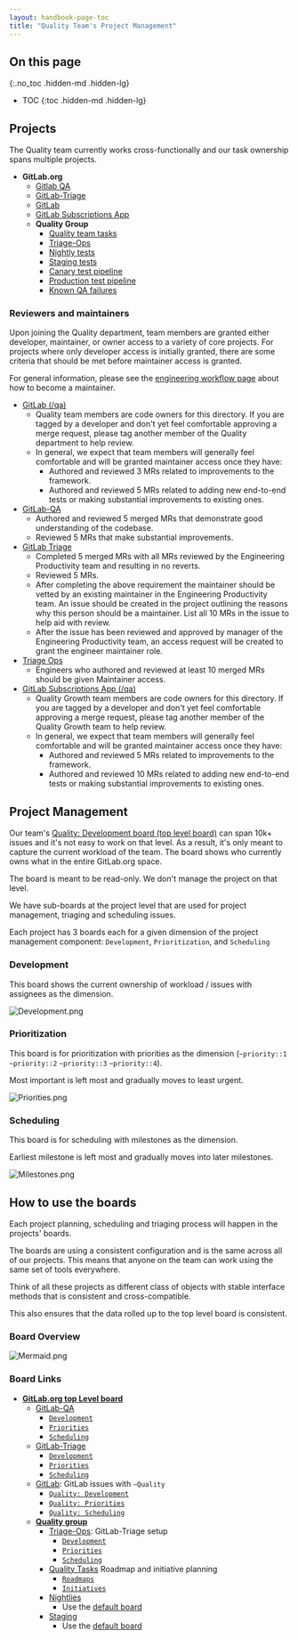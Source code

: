 ```yaml
---
layout: handbook-page-toc
title: "Quality Team's Project Management"
---
```


## On this page
{:.no_toc .hidden-md .hidden-lg}

- TOC
{:toc .hidden-md .hidden-lg}

## Projects

The Quality team currently works cross-functionally and our task ownership spans multiple projects.

* **GitLab.org**
  * [Gitlab QA](https://gitlab.com/gitlab-org/gitlab-qa/)
  * [GitLab-Triage](https://gitlab.com/gitlab-org/gitlab-triage)
  * [GitLab](https://gitlab.com/gitlab-org/gitlab/)
  * [GitLab Subscriptions App](https://gitlab.com/gitlab-org/customers-gitlab-com)
  * **Quality Group**
    * [Quality team tasks](https://gitlab.com/gitlab-org/quality/team-tasks/)
    * [Triage-Ops](https://gitlab.com/gitlab-org/quality/triage-ops/)
    * [Nightly tests](https://gitlab.com/gitlab-org/quality/nightly)
    * [Staging tests](https://gitlab.com/gitlab-org/quality/staging)
    * [Canary test pipeline](https://gitlab.com/gitlab-org/quality/canary)
    * [Production test pipeline](https://gitlab.com/gitlab-org/quality/production)
    * [Known QA failures](https://gitlab.com/groups/gitlab-org/quality/-/issues?scope=all&utf8=%E2%9C%93&state=all&label_name[]=bug)

### Reviewers and maintainers

Upon joining the Quality department, team members are granted either developer, maintainer, or owner access to a variety of core projects. For projects where only developer access is initially granted, there are some criteria that should be met before maintainer access is granted.

For general information, please see the [engineering workflow page](/handbook/engineering/workflow/code-review/#how-to-become-a-maintainer) about how to become a maintainer.

* [GitLab (/qa)](https://gitlab.com/gitlab-org/gitlab/-/tree/master/qa)
  * Quality team members are code owners for this directory. If you are tagged by a developer and don't yet feel comfortable approving a merge request, please tag another member of the Quality department to help review.
  * In general, we expect that team members will generally feel comfortable and will be granted maintainer access once they have:
    * Authored and reviewed 3 MRs related to improvements to the framework.  
    * Authored and reviewed 5 MRs related to adding new end-to-end tests or making substantial improvements to existing ones.
* [GitLab-QA](https://gitlab.com/gitlab-org/gitlab-qa)
  * Authored and reviewed 5 merged MRs that demonstrate good understanding of the codebase.
  * Reviewed 5 MRs that make substantial improvements.
* [GitLab Triage](https://gitlab.com/gitlab-org/gitlab-triage/)
  * Completed 5 merged MRs with all MRs reviewed by the Engineering Productivity team and resulting in no reverts.
  * Reviewed 5 MRs.
  * After completing the above requirement the maintainer should be vetted by an existing maintainer in the Engineering Productivity team. An issue should be created in the project outlining the reasons why this person should be a maintainer. List all 10 MRs in the issue to help aid with review.
  * After the issue has been reviewed and approved by manager of the Engineering Productivity team, an access request will be created to grant the engineer maintainer role.
* [Triage Ops](https://gitlab.com/gitlab-org/quality/triage-ops/)
  * Engineers who authored and reviewed at least 10 merged MRs should be given Maintainer access.
* [GitLab Subscriptions App (/qa)](https://gitlab.com/gitlab-org/customers-gitlab-com/-/tree/staging/qa/)
  * Quality Growth team members are code owners for this directory. If you are tagged by a developer and don't yet feel comfortable approving a merge request, please tag another member of the Quality Growth team to help review.
  * In general, we expect that team members will generally feel comfortable and will be granted maintainer access once they have:
    * Authored and reviewed 5 MRs related to improvements to the framework.  
    * Authored and reviewed 10 MRs related to adding new end-to-end tests or making substantial improvements to existing ones.

## Project Management

Our team's [Quality: Development board (top level board)](https://gitlab.com/groups/gitlab-org/-/boards/425899) can span 10k+ issues and it's not easy to work on that level.
As a result, it's only meant to capture the current workload of the team. The board shows who currently owns what in the entire GitLab.org space.

The board is meant to be read-only. We don't manage the project on that level.

We have sub-boards at the project level that are used for project management, triaging and scheduling issues.

Each project has 3 boards each for a given dimension of the project management component: `Development`, `Prioritization`, and `Scheduling`

### Development

This board shows the current ownership of workload / issues with assignees as the dimension.

![Development.png](Development.png)

### Prioritization

This board is for prioritization with priorities as the dimension (`~priority::1` `~priority::2` `~priority::3` `~priority::4`).

Most important is left most and gradually moves to least urgent.

![Priorities.png](Priorities.png)

### Scheduling

This board is for scheduling with milestones as the dimension.

Earliest milestone is left most and gradually moves into later milestones.

![Milestones.png](Milestones.png)

## How to use the boards

Each project planning, scheduling and triaging process will happen in the projects' boards.

The boards are using a consistent configuration and is the same across all of our projects. This means that anyone on the team can work using the same set of tools everywhere.

Think of all these projects as different class of objects with stable interface methods that is consistent and cross-compatible.

This also ensures that the data rolled up to the top level board is consistent.

### Board Overview

![Mermaid.png](Mermaid.png)

### Board Links

* **[GitLab.org top Level board](https://gitlab.com/groups/gitlab-org/-/boards/425899)**
   * [GitLab-QA](https://gitlab.com/gitlab-org/gitlab-qa/)
     * [`Development`](https://gitlab.com/gitlab-org/gitlab-qa/boards/2922)
     * [`Priorities`](https://gitlab.com/gitlab-org/gitlab-qa/boards/787592)
     * [`Scheduling`](https://gitlab.com/gitlab-org/gitlab-qa/boards/787593)
  * [GitLab-Triage](https://gitlab.com/gitlab-org/gitlab-triage/)
     * [`Development`](https://gitlab.com/gitlab-org/gitlab-triage/boards/316854)
     * [`Priorities`](https://gitlab.com/gitlab-org/gitlab-triage/boards/788523)
     * [`Scheduling`](https://gitlab.com/gitlab-org/gitlab-triage/boards/788524)
  * [GitLab](https://gitlab.com/gitlab-org/gitlab/): GitLab issues with `~Quality`
    * [`Quality: Development`](https://gitlab.com/gitlab-org/gitlab/boards/793784)
    * [`Quality: Priorities`](https://gitlab.com/gitlab-org/gitlab/boards/793788)
    * [`Quality: Scheduling`](https://gitlab.com/gitlab-org/gitlab/boards/793791)
  * **[Quality group](https://gitlab.com/gitlab-org/quality)**
    * [Triage-Ops](https://gitlab.com/gitlab-org/quality/triage-ops/): GitLab-Triage setup
      * [`Development`](https://gitlab.com/gitlab-org/quality/triage-ops/boards/701857)
      * [`Priorities`](https://gitlab.com/gitlab-org/quality/triage-ops/boards/793763)
      * [`Scheduling`](https://gitlab.com/gitlab-org/quality/triage-ops/boards/793764)
    * [Quality Tasks](https://gitlab.com/gitlab-org/quality/team-tasks) Roadmap and initiative planning
      * [`Roadmaps`](https://gitlab.com/gitlab-org/quality/team-tasks/boards/548459)
      * [`Initiatives`](https://gitlab.com/gitlab-org/quality/team-tasks/boards/793708)
    * [Nightlies](https://gitlab.com/gitlab-org/quality/nightly)
      * Use the [default board](https://gitlab.com/gitlab-org/quality/nightly/boards)
    * [Staging](https://gitlab.com/gitlab-org/quality/staging)
      * Use the [default board](https://gitlab.com/gitlab-org/quality/staging/boards)
